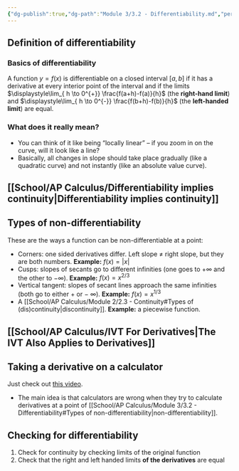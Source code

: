 ```yaml
---
{"dg-publish":true,"dg-path":"Module 3/3.2 - Differentiability.md","permalink":"/module-3/3-2-differentiability/"}
---
```


## Definition of differentiability
### Basics of differentiability
A function $y=f(x)$ is differentiable on a closed interval $[a,b]$ if it has a derivative at every interior point of the interval and if the limits $\displaystyle\lim_{ h \to 0^{+}} \frac{f(a+h)-f(a)}{h}$ (the **right-hand limit**) and $\displaystyle\lim_{ h \to 0^{-}} \frac{f(b+h)-f(b)}{h}$ (the **left-handed limit**) are equal.
### What does it really mean?
- You can think of it like being “locally linear” – if you zoom in on the curve, will it look like a line?
- Basically, all changes in slope should take place gradually (like a quadratic curve) and not instantly (like an absolute value curve).
## [[School/AP Calculus/Differentiability implies continuity\|Differentiability implies continuity]]
## Types of non-differentiability
These are the ways a function can be non-differentiable at a point:
- Corners: one sided derivatives differ. Left slope $\neq$ right slope, but they are both numbers. **Example:** $f(x)=|x|$
- Cusps: slopes of secants go to different infinities (one goes to $+\infty$ and the other to $-\infty$). **Example:** $f(x) = x^{2/3}$
- Vertical tangent: slopes of secant lines approach the same infinities (both go to either $+$ or $-$ $\infty$). **Example:** $f(x)=x^{1/3}$
- A [[School/AP Calculus/Module 2/2.3 - Continuity#Types of (dis)continuity\|discontinuity]]. **Example:** a piecewise function.
## [[School/AP Calculus/IVT For Derivatives\|The IVT Also Applies to Derivatives]]

## Taking a derivative on a calculator
Just check out [this video](https://www.youtube.com/watch?v=7yMOknc82uw&list=PLBSRjc5Bh-86nd7GlzzJS0KuToFiem6s2&index=4).
- The main idea is that calculators are wrong when they try to calculate derivatives at a point of [[School/AP Calculus/Module 3/3.2 - Differentiability#Types of non-differentiability\|non-differentiability]].
## Checking for differentiability
1. Check for continuity by checking limits of the original function
2. Check that the right and left handed limits **of the derivatives** are equal